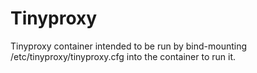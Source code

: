 # Tinyproxy

Tinyproxy container intended to be run by bind-mounting /etc/tinyproxy/tinyproxy.cfg into the container to run it.
